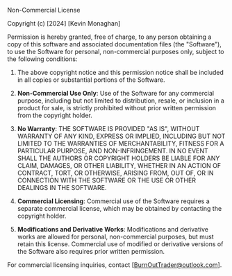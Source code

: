 Non-Commercial License

Copyright (c) [2024] [Kevin Monaghan]

Permission is hereby granted, free of charge, to any person obtaining a copy of this software and associated documentation files (the "Software"), to use the Software for personal, non-commercial purposes only, subject to the following conditions:

1. The above copyright notice and this permission notice shall be included in all copies or substantial portions of the Software.

2. **Non-Commercial Use Only**: Use of the Software for any commercial purpose, including but not limited to distribution, resale, or inclusion in a product for sale, is strictly prohibited without prior written permission from the copyright holder.

3. **No Warranty**: THE SOFTWARE IS PROVIDED "AS IS", WITHOUT WARRANTY OF ANY KIND, EXPRESS OR IMPLIED, INCLUDING BUT NOT LIMITED TO THE WARRANTIES OF MERCHANTABILITY, FITNESS FOR A PARTICULAR PURPOSE, AND NON-INFRINGEMENT. IN NO EVENT SHALL THE AUTHORS OR COPYRIGHT HOLDERS BE LIABLE FOR ANY CLAIM, DAMAGES, OR OTHER LIABILITY, WHETHER IN AN ACTION OF CONTRACT, TORT, OR OTHERWISE, ARISING FROM, OUT OF, OR IN CONNECTION WITH THE SOFTWARE OR THE USE OR OTHER DEALINGS IN THE SOFTWARE.

4. **Commercial Licensing**: Commercial use of the Software requires a separate commercial license, which may be obtained by contacting the copyright holder.

5. **Modifications and Derivative Works**: Modifications and derivative works are allowed for personal, non-commercial purposes, but must retain this license. Commercial use of modified or derivative versions of the Software also requires prior written permission.

For commercial licensing inquiries, contact [BurnOutTrader@outlook.com].